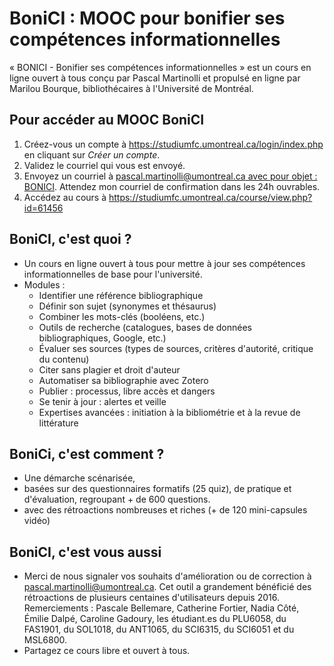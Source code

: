 # BoniCI : MOOC pour bonifier ses compétences informationnelles

« BONICI - Bonifier ses compétences informationnelles » est un cours en ligne ouvert à tous conçu par Pascal Martinolli et propulsé en ligne par Marilou Bourque, bibliothécaires à l'Université de Montréal.

## Pour accéder au MOOC BoniCI

1. Créez-vous un compte à https://studiumfc.umontreal.ca/login/index.php en cliquant sur *Créer un compte*.
2. Validez le courriel qui vous est envoyé.
3. Envoyez un courriel à [pascal.martinolli@umontreal.ca avec pour objet : BONICI](mailto:pascal.martinolli@umontreal.ca?subject=BONICI). Attendez mon courriel de confirmation dans les 24h ouvrables.
4. Accédez au cours à https://studiumfc.umontreal.ca/course/view.php?id=61456 

## BoniCI, c'est quoi ?

* Un cours en ligne ouvert à tous pour mettre à jour ses compétences informationnelles de base pour l'université.
* Modules : 
  * Identifier une référence bibliographique
  * Définir son sujet (synonymes et thésaurus)
  * Combiner les mots-clés (booléens, etc.)
  * Outils de recherche (catalogues, bases de données bibliographiques, Google, etc.)
  * Évaluer ses sources (types de sources, critères d'autorité, critique du contenu)
  * Citer sans plagier et droit d'auteur 
  * Automatiser sa bibliographie avec Zotero
  * Publier : processus, libre accès et dangers
  * Se tenir à jour : alertes et veille
  * Expertises avancées : initiation à la bibliométrie et à la revue de littérature
  
## BoniCi, c'est comment ?

* Une démarche scénarisée,
* basées sur des questionnaires formatifs (25 quiz), de pratique et d'évaluation, regroupant + de 600 questions.
* avec des rétroactions nombreuses et riches (+ de 120 mini-capsules vidéo)

## BoniCI, c'est vous aussi

* Merci de nous signaler vos souhaits d'amélioration ou de correction à pascal.martinolli@umontreal.ca. Cet outil a grandement bénéficié des rétroactions de plusieurs centaines d'utilisateurs depuis 2016. Remerciements : Pascale Bellemare, Catherine Fortier, Nadia Côté, Émilie Dalpé, Caroline Gadoury, les étudiant.es du PLU6058, du FAS1901, du SOL1018, du ANT1065, du SCI6315, du SCI6051 et du MSL6800.
* Partagez ce cours libre et ouvert à tous.
 
